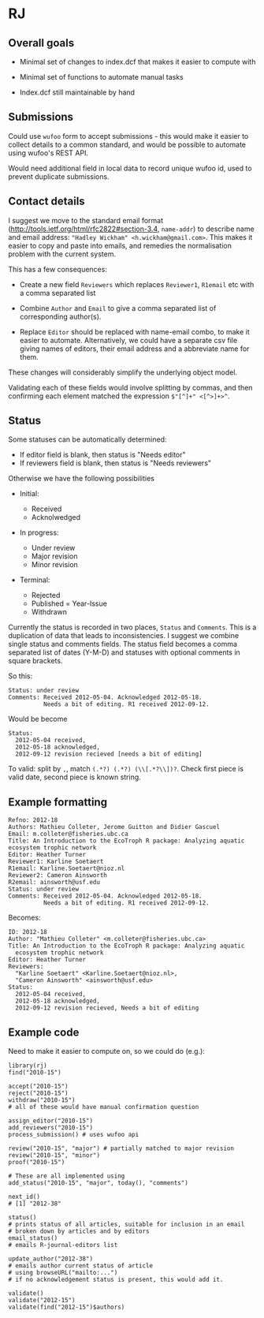 # RJ

## Overall goals

* Minimal set of changes to index.dcf that makes it easier to compute with

* Minimal set of functions to automate manual tasks

* Index.dcf still maintainable by hand

## Submissions

Could use `wufoo` form to accept submissions - this would make it easier to collect details to a common standard, and would be possible to automate using wufoo's REST API. 

Would need additional field in local data to record unique wufoo id, used to prevent duplicate submissions.

## Contact details

I suggest we move to the standard email format (http://tools.ietf.org/html/rfc2822#section-3.4, `name-addr`) to describe name and email address: `"Hadley Wickham" <h.wickham@gmail.com>`. This makes it easier to copy and paste into emails, and remedies the normalisation problem with the current system.

This has a few consequences: 

* Create a new field `Reviewers` which replaces `Reviewer1`, `R1email` etc with a comma separated list

* Combine `Author` and `Email` to give a comma separated list of corresponding author(s).

* Replace `Editor` should be replaced with name-email combo, to make it easier to automate.  Alternatively, we could have a separate csv file giving names of editors, their email address and a abbreviate name for them.

These changes will considerably simplify the underlying object model.

Validating each of these fields would involve splitting by commas, and then confirming each element matched the expression `$"[^]+" <[^>]+>^`.

## Status

Some statuses can be automatically determined:

* If editor field is blank, then status is "Needs editor"
* If reviewers field is blank, then status is "Needs reviewers"

Otherwise we have the following possibilities

* Initial:
  * Received
  * Acknolwedged

* In progress:
  * Under review
  * Major revision
  * Minor revision

* Terminal:
  * Rejected
  * Published = Year-Issue
  * Withdrawn

Currently the status is recorded in two places, `Status` and `Comments`.  This is a duplication of data that leads to inconsistencies.  I suggest we combine  single status and comments fields. The status field becomes a comma separated list of dates (Y-M-D) and statuses with optional comments in square brackets.

So this:

    Status: under review
    Comments: Received 2012-05-04. Acknowledged 2012-05-18.
              Needs a bit of editing. R1 received 2012-09-12.

Would be become

    Status: 
      2012-05-04 received,
      2012-05-18 acknowledged,
      2012-09-12 revision recieved [needs a bit of editing]

To valid: split by `,`, match `(.*?) (.*?) (\\[.*?\\])?`. Check first piece is valid date, second piece is known string.

## Example formatting

    Refno: 2012-18
    Authors: Mathieu Colleter, Jerome Guitton and Didier Gascuel
    Email: m.colleter@fisheries.ubc.ca
    Title: An Introduction to the EcoTroph R package: Analyzing aquatic ecosystem trophic network
    Editor: Heather Turner
    Reviewer1: Karline Soetaert
    R1email: Karline.Soetaert@nioz.nl
    Reviewer2: Cameron Ainsworth
    R2email: ainsworth@usf.edu
    Status: under review
    Comments: Received 2012-05-04. Acknowledged 2012-05-18.
              Needs a bit of editing. R1 received 2012-09-12.

Becomes:

    ID: 2012-18
    Author: "Mathieu Colleter" <m.colleter@fisheries.ubc.ca>
    Title: An Introduction to the EcoTroph R package: Analyzing aquatic 
      ecosystem trophic network
    Editor: Heather Turner
    Reviewers: 
      "Karline Soetaert" <Karline.Soetaert@nioz.nl>, 
      "Cameron Ainsworth" <ainsworth@usf.edu>
    Status: 
      2012-05-04 received,
      2012-05-18 acknowledged,
      2012-09-12 revision recieved, Needs a bit of editing

## Example code

Need to make it easier to compute on, so we could do (e.g.):

    library(rj)
    find("2010-15")

    accept("2010-15")
    reject("2010-15")
    withdraw("2010-15")
    # all of these would have manual confirmation question

    assign_editor("2010-15")
    add_reviewers("2010-15")
    process_submission() # uses wufoo api

    review("2010-15", "major") # partially matched to major revision
    review("2010-15", "minor")
    proof("2010-15")

    # These are all implemented using
    add_status("2010-15", "major", today(), "comments")

    next_id()
    # [1] "2012-38"

    status()
    # prints status of all articles, suitable for inclusion in an email
    # broken down by articles and by editors
    email_status()
    # emails R-journal-editors list

    update_author("2012-38")
    # emails author current status of article
    # using browseURL("mailto:...")
    # if no acknowledgement status is present, this would add it.

    validate()
    validate("2012-15")
    validate(find("2012-15")$authors)
